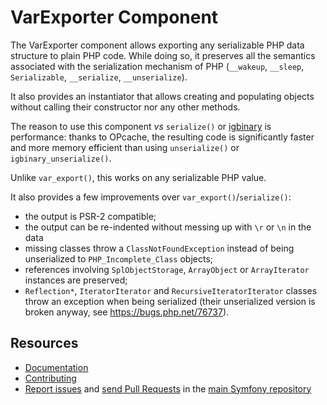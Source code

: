VarExporter Component
=====================

The VarExporter component allows exporting any serializable PHP data structure to
plain PHP code. While doing so, it preserves all the semantics associated with
the serialization mechanism of PHP (`__wakeup`, `__sleep`, `Serializable`,
`__serialize`, `__unserialize`).

It also provides an instantiator that allows creating and populating objects
without calling their constructor nor any other methods.

The reason to use this component *vs* `serialize()` or
[igbinary](https://github.com/igbinary/igbinary) is performance: thanks to
OPcache, the resulting code is significantly faster and more memory efficient
than using `unserialize()` or `igbinary_unserialize()`.

Unlike `var_export()`, this works on any serializable PHP value.

It also provides a few improvements over `var_export()`/`serialize()`:

* the output is PSR-2 compatible;
* the output can be re-indented without messing up with `\r` or `\n` in the data
* missing classes throw a `ClassNotFoundException` instead of being unserialized to
  `PHP_Incomplete_Class` objects;
* references involving `SplObjectStorage`, `ArrayObject` or `ArrayIterator`
  instances are preserved;
* `Reflection*`, `IteratorIterator` and `RecursiveIteratorIterator` classes
  throw an exception when being serialized (their unserialized version is broken
  anyway, see https://bugs.php.net/76737).

Resources
---------

* [Documentation](https://symfony.com/doc/current/components/var_exporter.html)
* [Contributing](https://symfony.com/doc/current/contributing/index.html)
* [Report issues](https://github.com/symfony/symfony/issues) and
  [send Pull Requests](https://github.com/symfony/symfony/pulls)
  in the [main Symfony repository](https://github.com/symfony/symfony)
